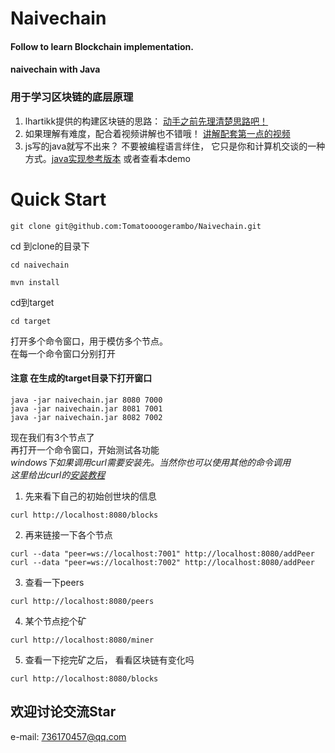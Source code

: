 # Naivechain
#### Follow to learn Blockchain implementation.<br> 
#### naivechain with Java

### 用于学习区块链的底层原理
1. lhartikk提供的构建区块链的思路： [动手之前先理清楚思路吧！](https://lhartikk.github.io/)<br>
2. 如果理解有难度，配合着视频讲解也不错哦！ [讲解配套第一点的视频](https://github.com/Fabsqrt/BitTigerLab/blob/master/Blockchain/Classes/Blockchain/README.md)<br>
3. js写的java就写不出来？ 不要被编程语言绊住， 它只是你和计算机交谈的一种方式。[java实现参考版本](https://github.com/sunysen/naivechain)
或者查看本demo

# Quick Start
```
git clone git@github.com:Tomatoooogerambo/Naivechain.git
```

cd 到clone的目录下
```
cd naivechain
```

```
mvn install
```

cd到target
```
cd target
```

打开多个命令窗口，用于模仿多个节点。<br>
在每一个命令窗口分别打开
#### 注意 在生成的target目录下打开窗口
```
java -jar naivechain.jar 8080 7000
java -jar naivechain.jar 8081 7001
java -jar naivechain.jar 8082 7002
```

现在我们有3个节点了<br>
再打开一个命令窗口，开始测试各功能<br>
_windows下如果调用curl需要安装先。当然你也可以使用其他的命令调用_<br>
_这里给出curl的[安装教程](https://blog.csdn.net/zoubf/article/details/51809967)_
1. 先来看下自己的初始创世块的信息
```
curl http://localhost:8080/blocks
```

2. 再来链接一下各个节点
```
curl --data "peer=ws://localhost:7001" http://localhost:8080/addPeer
curl --data "peer=ws://localhost:7002" http://localhost:8080/addPeer
```

3. 查看一下peers
```
curl http://localhost:8080/peers
```

4. 某个节点挖个矿
```
curl http://localhost:8080/miner
```

5. 查看一下挖完矿之后， 看看区块链有变化吗
```
curl http://localhost:8080/blocks
```

## 欢迎讨论交流Star
e-mail: 736170457@qq.com
 
